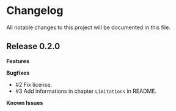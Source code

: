 # Changelog

All notable changes to this project will be documented in this file.

## Release 0.2.0

**Features**

**Bugfixes**

  * #2 Fix license.
  * #3 Add informations in chapter `Limitations` in README.

**Known Issues**

